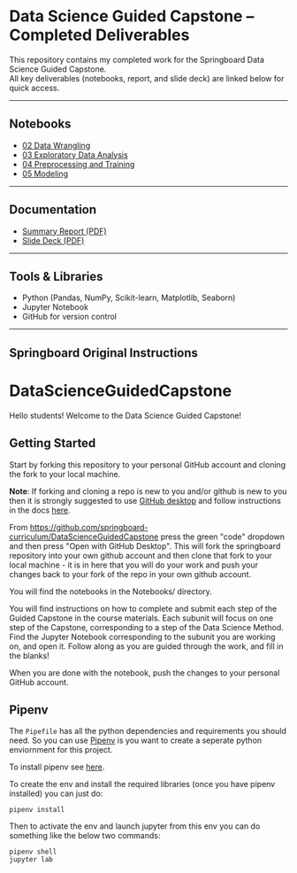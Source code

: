 # Data Science Guided Capstone – Completed Deliverables

This repository contains my completed work for the Springboard Data Science Guided Capstone.  
All key deliverables (notebooks, report, and slide deck) are linked below for quick access.

---

## Notebooks
- [02 Data Wrangling](Notebooks/02_data_wrangling.ipynb)
- [03 Exploratory Data Analysis](Notebooks/03_exploratory_data_analysis.ipynb)
- [04 Preprocessing and Training](Notebooks/04_preprocessing_and_training.ipynb)
- [05 Modeling](Notebooks/05_modeling.ipynb)

---

## Documentation
- [Summary Report (PDF)](Documentation/Summary_Report.pdf)
- [Slide Deck (PDF)](Documentation/Slide_Deck.pdf)

---

## Tools & Libraries
- Python (Pandas, NumPy, Scikit-learn, Matplotlib, Seaborn)
- Jupyter Notebook
- GitHub for version control

---

## Springboard Original Instructions

# DataScienceGuidedCapstone

Hello students!
Welcome to the Data Science Guided Capstone! 

## Getting Started

Start by forking this repository to your personal GitHub account and cloning the fork to your local machine. 

**Note**: If forking and cloning a repo is new to you and/or github is new to you then it is strongly suggested to use [GitHub desktop](https://desktop.github.com/) and follow instructions in the docs [here](https://docs.github.com/en/free-pro-team@latest/desktop/contributing-and-collaborating-using-github-desktop/cloning-and-forking-repositories-from-github-desktop).

From https://github.com/springboard-curriculum/DataScienceGuidedCapstone press the green "code" dropdown and then press "Open with GitHub Desktop". This will fork the springboard repository into your own github account and then clone that fork to your local machine - it is in here that you will do your work and push your changes back to your fork of the repo in your own github account. 

You will find the notebooks in the Notebooks/ directory. 

You will find instructions on how to complete and submit each step of the Guided Capstone in the course materials. Each subunit will focus on one step of the Capstone, corresponding to a step of the Data Science Method. Find the Jupyter Notebook corresponding to the subunit you are working on, and open it. Follow along as you are guided through the work, and fill in the blanks!

When you are done with the notebook, push the changes to your personal GitHub account.

## Pipenv

The `Pipefile` has all the python dependencies and requirements you should need. So you can use [Pipenv](https://pipenv-fork.readthedocs.io/en/latest/) is you want to create a seperate python enviornment for this project. 

To install pipenv see [here](https://pipenv-fork.readthedocs.io/en/latest/#install-pipenv-today).

To create the env and install the required libraries (once you have pipenv installed) you can just do:
```
pipenv install
```

Then to activate the env and launch jupyter from this env you can do something like the below two commands:
```
pipenv shell
jupyter lab
```
